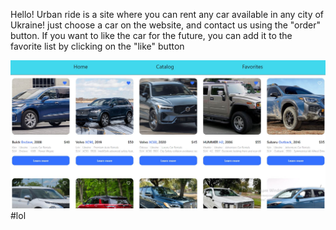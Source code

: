 Hello! Urban ride is a site where you can rent any car available in any city of
Ukraine! just choose a car on the website, and contact us using the "order"
button. If you want to like the car for the future, you can add it to the
favorite list by clicking on the "like" button

![preview image](/public/image.JPG 'preview image') #lol
